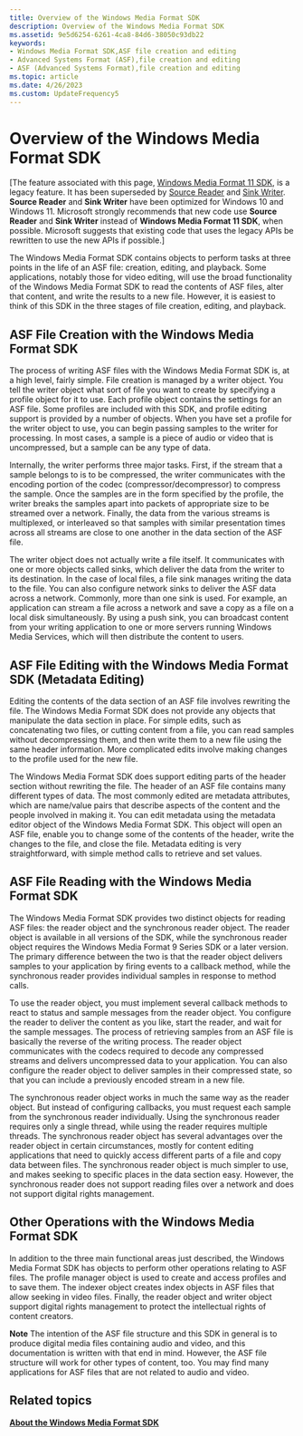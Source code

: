 ```yaml
---
title: Overview of the Windows Media Format SDK
description: Overview of the Windows Media Format SDK
ms.assetid: 9e5d6254-6261-4ca8-84d6-38050c93db22
keywords:
- Windows Media Format SDK,ASF file creation and editing
- Advanced Systems Format (ASF),file creation and editing
- ASF (Advanced Systems Format),file creation and editing
ms.topic: article
ms.date: 4/26/2023
ms.custom: UpdateFrequency5
---
```


# Overview of the Windows Media Format SDK

\[The feature associated with this page, [Windows Media Format 11 SDK](/windows/win32/wmformat/windows-media-format-11-sdk), is a legacy feature. It has been superseded by [Source Reader](/windows/win32/medfound/source-reader) and [Sink Writer](/windows/win32/medfound/sink-writer). **Source Reader** and **Sink Writer** have been optimized for Windows 10 and Windows 11. Microsoft strongly recommends that new code use **Source Reader** and **Sink Writer** instead of **Windows Media Format 11 SDK**, when possible. Microsoft suggests that existing code that uses the legacy APIs be rewritten to use the new APIs if possible.\]

The Windows Media Format SDK contains objects to perform tasks at three points in the life of an ASF file: creation, editing, and playback. Some applications, notably those for video editing, will use the broad functionality of the Windows Media Format SDK to read the contents of ASF files, alter that content, and write the results to a new file. However, it is easiest to think of this SDK in the three stages of file creation, editing, and playback.

## ASF File Creation with the Windows Media Format SDK

The process of writing ASF files with the Windows Media Format SDK is, at a high level, fairly simple. File creation is managed by a writer object. You tell the writer object what sort of file you want to create by specifying a profile object for it to use. Each profile object contains the settings for an ASF file. Some profiles are included with this SDK, and profile editing support is provided by a number of objects. When you have set a profile for the writer object to use, you can begin passing samples to the writer for processing. In most cases, a sample is a piece of audio or video that is uncompressed, but a sample can be any type of data.

Internally, the writer performs three major tasks. First, if the stream that a sample belongs to is to be compressed, the writer communicates with the encoding portion of the codec (compressor/decompressor) to compress the sample. Once the samples are in the form specified by the profile, the writer breaks the samples apart into packets of appropriate size to be streamed over a network. Finally, the data from the various streams is multiplexed, or interleaved so that samples with similar presentation times across all streams are close to one another in the data section of the ASF file.

The writer object does not actually write a file itself. It communicates with one or more objects called sinks, which deliver the data from the writer to its destination. In the case of local files, a file sink manages writing the data to the file. You can also configure network sinks to deliver the ASF data across a network. Commonly, more than one sink is used. For example, an application can stream a file across a network and save a copy as a file on a local disk simultaneously. By using a push sink, you can broadcast content from your writing application to one or more servers running Windows Media Services, which will then distribute the content to users.

## ASF File Editing with the Windows Media Format SDK (Metadata Editing)

Editing the contents of the data section of an ASF file involves rewriting the file. The Windows Media Format SDK does not provide any objects that manipulate the data section in place. For simple edits, such as concatenating two files, or cutting content from a file, you can read samples without decompressing them, and then write them to a new file using the same header information. More complicated edits involve making changes to the profile used for the new file.

The Windows Media Format SDK does support editing parts of the header section without rewriting the file. The header of an ASF file contains many different types of data. The most commonly edited are metadata attributes, which are name/value pairs that describe aspects of the content and the people involved in making it. You can edit metadata using the metadata editor object of the Windows Media Format SDK. This object will open an ASF file, enable you to change some of the contents of the header, write the changes to the file, and close the file. Metadata editing is very straightforward, with simple method calls to retrieve and set values.

## ASF File Reading with the Windows Media Format SDK

The Windows Media Format SDK provides two distinct objects for reading ASF files: the reader object and the synchronous reader object. The reader object is available in all versions of the SDK, while the synchronous reader object requires the Windows Media Format 9 Series SDK or a later version. The primary difference between the two is that the reader object delivers samples to your application by firing events to a callback method, while the synchronous reader provides individual samples in response to method calls.

To use the reader object, you must implement several callback methods to react to status and sample messages from the reader object. You configure the reader to deliver the content as you like, start the reader, and wait for the sample messages. The process of retrieving samples from an ASF file is basically the reverse of the writing process. The reader object communicates with the codecs required to decode any compressed streams and delivers uncompressed data to your application. You can also configure the reader object to deliver samples in their compressed state, so that you can include a previously encoded stream in a new file.

The synchronous reader object works in much the same way as the reader object. But instead of configuring callbacks, you must request each sample from the synchronous reader individually. Using the synchronous reader requires only a single thread, while using the reader requires multiple threads. The synchronous reader object has several advantages over the reader object in certain circumstances, mostly for content editing applications that need to quickly access different parts of a file and copy data between files. The synchronous reader object is much simpler to use, and makes seeking to specific places in the data section easy. However, the synchronous reader does not support reading files over a network and does not support digital rights management.

## Other Operations with the Windows Media Format SDK

In addition to the three main functional areas just described, the Windows Media Format SDK has objects to perform other operations relating to ASF files. The profile manager object is used to create and access profiles and to save them. The indexer object creates index objects in ASF files that allow seeking in video files. Finally, the reader object and writer object support digital rights management to protect the intellectual rights of content creators.

**Note** The intention of the ASF file structure and this SDK in general is to produce digital media files containing audio and video, and this documentation is written with that end in mind. However, the ASF file structure will work for other types of content, too. You may find many applications for ASF files that are not related to audio and video.

## Related topics

<dl> <dt>

[**About the Windows Media Format SDK**](about-the-windows-media-format-sdk.md)
</dt> </dl>

 

 





